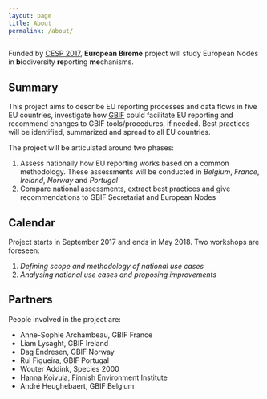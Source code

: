```yaml
---
layout: page
title: About
permalink: /about/
---
```

Funded by [CESP 2017](http://www.gbif.org/programme/capacity-support), **European Bireme** project will study European Nodes in **bi**odiversity **re**porting **me**chanisms.

## Summary

This project aims to describe EU reporting processes and data flows in five EU countries, investigate how [GBIF](http://www.gbif.org) could facilitate EU reporting and recommend changes to GBIF tools/procedures, if needed. Best practices will be identified, summarized and spread to all EU countries.

The project will be articulated around two phases:
1. Assess nationally how EU reporting works based on a common
methodology. These assessments will be conducted in *Belgium*, *France*, *Ireland*, *Norway* and *Portugal*
2. Compare national assessments, extract best practices and give recommendations to GBIF Secretariat and European Nodes

## Calendar
Project starts in September 2017 and ends in May 2018. Two workshops are foreseen:
1. *Defining scope and methodology of national use cases*
2. *Analysing national use cases and proposing improvements*

## Partners
People involved in the project are:
* Anne-Sophie Archambeau, GBIF France
* Liam Lysaght, GBIF Ireland
* Dag Endresen, GBIF Norway
* Rui Figueira, GBIF Portugal
* Wouter Addink, Species 2000
* Hanna Koivula, Finnish Environment Institute
* André Heughebaert, GBIF Belgium


